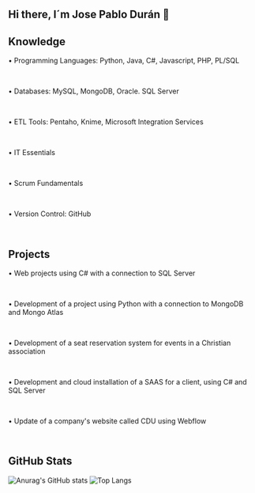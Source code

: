 ## Hi there, I´m Jose Pablo Durán 👋

<!--
**josepablo27-exe/josepablo27-exe** is a ✨ _special_ ✨ repository because its `README.md` (this file) appears on your GitHub profile.

Here are some ideas to get you started:

- 🔭 I’m currently working on ...
- 🌱 I’m currently learning ...
- 👯 I’m looking to collaborate on ...
- 🤔 I’m looking for help with ...
- 💬 Ask me about ...
- 📫 How to reach me: ...
- 😄 Pronouns: ...
- ⚡ Fun fact: ...
-->

<h2>Knowledge</h2>
<p>• Programming Languages: Python, Java, C#, Javascript, PHP, PL/SQL</p>
<br>
<p>• Databases: MySQL, MongoDB, Oracle. SQL Server</p>
<br>
<p>• ETL Tools: Pentaho, Knime, Microsoft Integration Services</p>
<br>
<p>• IT Essentials </p>
<br>
<p>• Scrum Fundamentals</p>
<br>
<p>• Version Control: GitHub </p>
<br>
<h2>Projects</h2>
<p>• Web projects using C# with a connection to SQL Server</p>
<br>
<p>• Development of a project using Python with a connection to MongoDB and Mongo Atlas</p>
<br>
<p>• Development of a seat reservation system for events in a Christian association</p>
<br>
<p>• Development and cloud installation of a SAAS for a client, using C# and SQL Server</p>
<br>
<p>• Update of a company's website called CDU using Webflow</p>
<br>
<h2>GitHub Stats</h2>

![Anurag's GitHub stats](https://github-readme-stats.vercel.app/api?username=josepablo27-exe&show_icons=true&theme=tokyonight)
![Top Langs](https://github-readme-stats.vercel.app/api/top-langs/?username=josepablo27-exe&layout=compact&theme=tokyonight)
